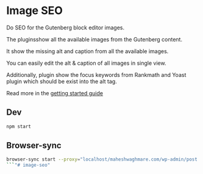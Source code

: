 # Image SEO

Do SEO for the Gutenberg block editor images.

The pluginsshow all the available images from the Gutenberg content.

It show the missing alt and caption from all the available images.

You can easily edit the alt & caption of all images in single view.

Additionally, plugin show the focus keywords from Rankmath and Yoast plugin which should be exist into the alt tag.

Read more in the [getting started guide](https://maheshwaghmare.com/doc/image-seo/)

## Dev

```sh
npm start
```

## Browser-sync

```sh
browser-sync start --proxy="localhost/maheshwaghmare.com/wp-admin/post.php?post=5048&action=edit" --files "**/*"
```"# image-seo" 
